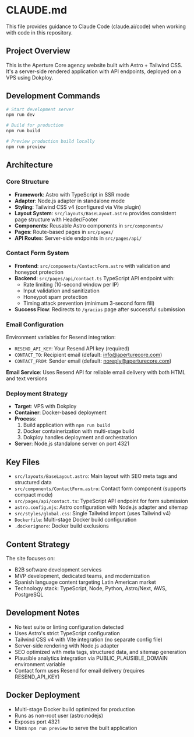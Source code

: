 # CLAUDE.md

This file provides guidance to Claude Code (claude.ai/code) when working with code in this repository.

## Project Overview

This is the Aperture Core agency website built with Astro + Tailwind CSS. It's a server-side rendered application with API endpoints, deployed on a VPS using Dokploy.

## Development Commands

```bash
# Start development server
npm run dev

# Build for production
npm run build

# Preview production build locally
npm run preview
```

## Architecture

### Core Structure
- **Framework**: Astro with TypeScript in SSR mode
- **Adapter**: Node.js adapter in standalone mode
- **Styling**: Tailwind CSS v4 (configured via Vite plugin)
- **Layout System**: `src/layouts/BaseLayout.astro` provides consistent page structure with Header/Footer
- **Components**: Reusable Astro components in `src/components/`
- **Pages**: Route-based pages in `src/pages/`
- **API Routes**: Server-side endpoints in `src/pages/api/`

### Contact Form System
- **Frontend**: `src/components/ContactForm.astro` with validation and honeypot protection
- **Backend**: `src/pages/api/contact.ts` TypeScript API endpoint with:
  - Rate limiting (10-second window per IP)
  - Input validation and sanitization
  - Honeypot spam protection
  - Timing attack prevention (minimum 3-second form fill)
- **Success Flow**: Redirects to `/gracias` page after successful submission

### Email Configuration
Environment variables for Resend integration:
- `RESEND_API_KEY`: Your Resend API key (required)
- `CONTACT_TO`: Recipient email (default: info@aperturecore.com)
- `CONTACT_FROM`: Sender email (default: noreply@aperturecore.com)

**Email Service**: Uses Resend API for reliable email delivery with both HTML and text versions

### Deployment Strategy
- **Target**: VPS with Dokploy
- **Container**: Docker-based deployment
- **Process**: 
  1. Build application with `npm run build`
  2. Docker containerization with multi-stage build
  3. Dokploy handles deployment and orchestration
- **Server**: Node.js standalone server on port 4321

## Key Files

- `src/layouts/BaseLayout.astro`: Main layout with SEO meta tags and structured data
- `src/components/ContactForm.astro`: Contact form component (supports compact mode)
- `src/pages/api/contact.ts`: TypeScript API endpoint for form submission
- `astro.config.mjs`: Astro configuration with Node.js adapter and sitemap
- `src/styles/global.css`: Single Tailwind import (uses Tailwind v4)
- `Dockerfile`: Multi-stage Docker build configuration
- `.dockerignore`: Docker build exclusions

## Content Strategy

The site focuses on:
- B2B software development services
- MVP development, dedicated teams, and modernization
- Spanish language content targeting Latin American market
- Technology stack: TypeScript, Node, Python, Astro/Next, AWS, PostgreSQL

## Development Notes

- No test suite or linting configuration detected
- Uses Astro's strict TypeScript configuration
- Tailwind CSS v4 with Vite integration (no separate config file)
- Server-side rendering with Node.js adapter
- SEO optimized with meta tags, structured data, and sitemap generation
- Plausible analytics integration via PUBLIC_PLAUSIBLE_DOMAIN environment variable
- Contact form uses Resend for email delivery (requires RESEND_API_KEY)

## Docker Deployment

- Multi-stage Docker build optimized for production
- Runs as non-root user (astro:nodejs)
- Exposes port 4321
- Uses `npm run preview` to serve the built application
